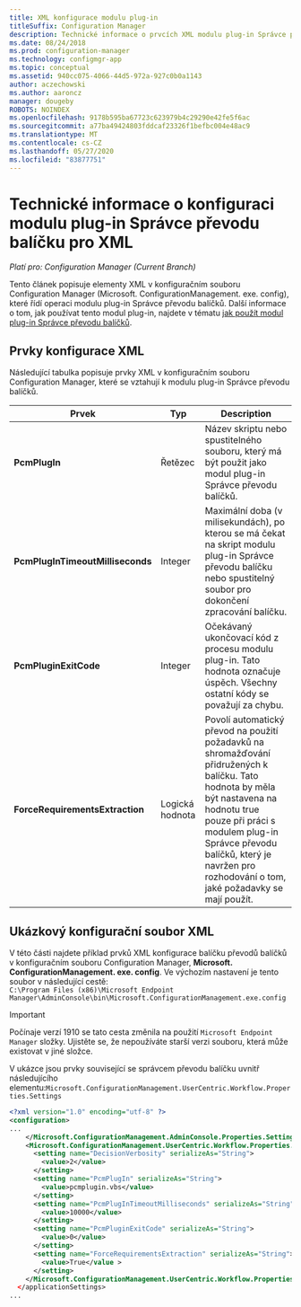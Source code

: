 ```yaml
---
title: XML konfigurace modulu plug-in
titleSuffix: Configuration Manager
description: Technické informace o prvcích XML modulu plug-in Správce převodu balíčků.
ms.date: 08/24/2018
ms.prod: configuration-manager
ms.technology: configmgr-app
ms.topic: conceptual
ms.assetid: 940cc075-4066-44d5-972a-927c0b0a1143
author: aczechowski
ms.author: aaroncz
manager: dougeby
ROBOTS: NOINDEX
ms.openlocfilehash: 9178b595ba67723c623979b4c29290e42fe5f6ac
ms.sourcegitcommit: a77ba49424803fddcaf23326f1befbc004e48ac9
ms.translationtype: MT
ms.contentlocale: cs-CZ
ms.lasthandoff: 05/27/2020
ms.locfileid: "83877751"
---
```

# <a name="technical-reference-for-the-package-conversion-manager-plug-in-configuration-xml"></a>Technické informace o konfiguraci modulu plug-in Správce převodu balíčku pro XML

*Platí pro: Configuration Manager (Current Branch)*

<!--1357861-->

Tento článek popisuje elementy XML v konfiguračním souboru Configuration Manager (Microsoft. ConfigurationManagement. exe. config), které řídí operaci modulu plug-in Správce převodu balíčků. Další informace o tom, jak používat tento modul plug-in, najdete v tématu [jak použít modul plug-in Správce převodu balíčků](how-to-use-plug-in.md).



## <a name="xml-configuration-elements"></a>Prvky konfigurace XML

Následující tabulka popisuje prvky XML v konfiguračním souboru Configuration Manager, které se vztahují k modulu plug-in Správce převodu balíčků.

|Prvek  |Typ  |Description  |
|---------|---------|---------|
|**PcmPlugIn**|Řetězec|Název skriptu nebo spustitelného souboru, který má být použit jako modul plug-in Správce převodu balíčků.|
|**PcmPlugInTimeoutMilliseconds**|Integer|Maximální doba (v milisekundách), po kterou se má čekat na skript modulu plug-in Správce převodu balíčku nebo spustitelný soubor pro dokončení zpracování balíčku.|
|**PcmPluginExitCode**|Integer|Očekávaný ukončovací kód z procesu modulu plug-in. Tato hodnota označuje úspěch. Všechny ostatní kódy se považují za chybu.|
|**ForceRequirementsExtraction**|Logická hodnota|Povolí automatický převod na použití požadavků na shromažďování přidružených k balíčku. Tato hodnota by měla být nastavena na hodnotu true pouze při práci s modulem plug-in Správce převodu balíčků, který je navržen pro rozhodování o tom, jaké požadavky se mají použít.|



## <a name="sample-configuration-xml"></a>Ukázkový konfigurační soubor XML

V této části najdete příklad prvků XML konfigurace balíčku převodů balíčků v konfiguračním souboru Configuration Manager, **Microsoft. ConfigurationManagement. exe. config**. Ve výchozím nastavení je tento soubor v následující cestě:  
`C:\Program Files (x86)\Microsoft Endpoint Manager\AdminConsole\bin\Microsoft.ConfigurationManagement.exe.config`

> [!IMPORTANT]
> Počínaje verzí 1910 se tato cesta změnila na použití `Microsoft Endpoint Manager` složky. Ujistěte se, že nepoužíváte starší verzi souboru, která může existovat v jiné složce. 

V ukázce jsou prvky související se správcem převodu balíčku uvnitř následujícího elementu:`Microsoft.ConfigurationManagement.UserCentric.Workflow.Properties.Settings`

``` XML
<?xml version="1.0" encoding="utf-8" ?>
<configuration>
...
    </Microsoft.ConfigurationManagement.AdminConsole.Properties.Settings>
    <Microsoft.ConfigurationManagement.UserCentric.Workflow.Properties.Settings>
      <setting name="DecisionVerbosity" serializeAs="String">
        <value>2</value>
      </setting>
      <setting name="PcmPlugIn" serializeAs="String">
        <value>pcmplugin.vbs</value>
      </setting>
      <setting name="PcmPlugInTimeoutMilliseconds" serializeAs="String">
        <value>10000</value>
      </setting>
      <setting name="PcmPluginExitCode" serializeAs="String">
        <value>0</value>
      </setting>
      <setting name="ForceRequirementsExtraction" serializeAs="String">
        <value>True</value >
      </setting>
    </Microsoft.ConfigurationManagement.UserCentric.Workflow.Properties.Settings>
  </applicationSettings>
...
```


